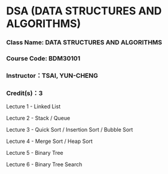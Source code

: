 # DSA (DATA STRUCTURES AND ALGORITHMS)

### Class Name: DATA STRUCTURES AND ALGORITHMS
### Course Code: BDM30101
### Instructor：TSAI, YUN-CHENG
### Credit(s)：3

Lecture 1 - Linked List

Lecture 2 - Stack / Queue

Lecture 3 - Quick Sort / Insertion Sort / Bubble Sort

Lecture 4 - Merge Sort / Heap Sort

Lecture 5 - Binary Tree

Lecture 6 - Binary Tree Search
